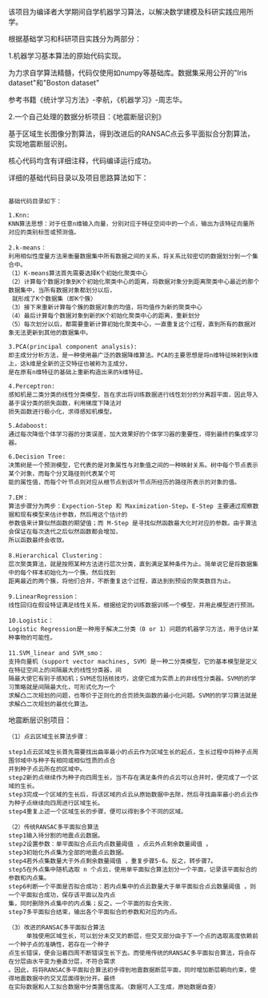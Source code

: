 该项目为编译者大学期间自学机器学习算法，以解决数学建模及科研实践应用所学。

根据基础学习和科研项目实践分为两部分：

1.机器学习基本算法的原始代码实现。

为力求自学算法精髓，代码仅使用如numpy等基础库。数据集采用公开的"Iris dataset"和"Boston dataset"

参考书籍《统计学习方法》-李航，《机器学习》-周志华。


2.一个自己处理的数据分析项目：《地震断层识别》

基于区域生长图像分割算法，得到改进后的RANSAC点云多平面拟合分割算法，实现地震断层识别。

核心代码均含有详细注释，代码编译运行成功。

详细的基础代码目录以及项目思路算法如下：
~~~~~~~~~~~~~~~~~~~~~~~~~~~~~~~~~~~~~~~~~~~~~~~~~~~~~~~~~~~~~~~~~~~~~~~~~~~~

基础代码目录如下：

1.Knn:
KNN算法思想：对于任意n维输入向量，分别对应于特征空间中的一个点，输出为该特征向量所对应的类别标签或预测值。

2.k-means：
利用相似性度量方法来衡量数据集中所有数据之间的关系，将关系比较密切的数据划分到一个集合中。
（1）K-means算法首先需要选择K个初始化聚类中心
（2）计算每个数据对象到K个初始化聚类中心的距离，将数据对象分到距离聚类中心最近的那个数据集中，当所有数据对象都划分以后，
 就形成了K个数据集（即K个簇）
（3）接下来重新计算每个簇的数据对象的均值，将均值作为新的聚类中心
（4）最后计算每个数据对象到新的K个初始化聚类中心的距离，重新划分
（5）每次划分以后，都需要重新计算初始化聚类中心，一直重复这个过程，直到所有的数据对象无法更新到其他的数据集中。

3.PCA(principal component analysis):
即主成分分析方法，是一种使用最广泛的数据降维算法。PCA的主要思想是将n维特征映射到k维上，这k维是全新的正交特征也被称为主成分，
是在原有n维特征的基础上重新构造出来的k维特征。

4.Perceptron:
感知机是二类分类的线性分类模型，旨在求出将训练数据进行线性划分的分离超平面，因此导入基于误分类的损失函数，利用梯度下降法对
损失函数进行极小化，求得感知机模型。

5.Adaboost:
通过每次降低个体学习器的分类误差，加大效果好的个体学习器的重要性，得到最终的集成学习器。

6.Decision Tree:
决策树是一个预测模型，它代表的是对象属性与对象值之间的一种映射关系。树中每个节点表示某个对象，而每个分叉路径则代表某个可
能的属性值，而每个叶节点则对应从根节点到该叶节点所经历的路径所表示的对象的值。

7.EM：
算法步骤分为两步：Expection-Step 和 Maximization-Step。E-Step 主要通过观察数据和现有模型来估计参数，然后用这个估计的
参数值来计算似然函数的期望值；而 M-Step 是寻找似然函数最大化时对应的参数。由于算法会保证在每次迭代之后似然函数都会增加，
所以函数最终会收敛。

8.Hierarchical Clustering：
层次聚类算法，就是按照某种方法进行层次分类，直到满足某种条件为止。简单说它是将数据集中的每个样本初始化为一个簇，然后找到
距离最近的两个簇，将他们合并，不断重复这个过程，直达到到预设的聚类数目为止。

9.LinearRegression：
线性回归在假设特证满足线性关系，根据给定的训练数据训练一个模型，并用此模型进行预测。

10.Logistic：
Logistic Regression是一种用于解决二分类（0 or 1）问题的机器学习方法，用于估计某种事物的可能性。

11.SVM_linear and SVM_smo：
支持向量机（support vector machines, SVM）是一种二分类模型，它的基本模型是定义在特征空间上的间隔最大的线性分类器，间
隔最大使它有别于感知机；SVM还包括核技巧，这使它成为实质上的非线性分类器。SVM的的学习策略就是间隔最大化，可形式化为一个
求解凸二次规划的问题，也等价于正则化的合页损失函数的最小化问题。SVM的的学习算法就是求解凸二次规划的最优化算法。
~~~~~~~~~~~~~~~~~~~~~~~~~~~~~~~~~~~~~~~~~~~~~~~~~~~~~~~~~~~~~~~~~~~~~~~~~~~~
地震断层识别项目：
~~~~~~~~~~~~~~~~~~~~~~~~~~~~~~~~~~~~~~~~~~~~~~~~~~~~~~~~~~~~~~~~~~~~~~~~~~~~
（1）点云区域生长算法步骤：

step1点云区域生长首先需要找出曲率最小的点云作为区域生长的起点，生长过程中将种子点周围邻域中与种子有相同或相似性质的点合
并到种子点云所在的区域中。
step2新的点继续作为种子向四周生长，当不存在满足条件的点云可以合并时，便完成了一个区域的生长。
step3完成一个区域的生长后，将该区域的点云从原始数据中去除，然后寻找曲率最小的点云作为种子点继续向四周进行区域生长。
step4重复上述一个区域生长的步骤，便可以得到多个不同的区域。

（2）传统RANSAC多平面拟合算法
step1输入待分割的地震点云数据。
step2设置参数：单平面拟合点云内点数量阈值 ，点云外点剩余数量阈值 。
step3初始化外点集为全部的地震点云数据。
step4若外点集数量大于外点剩余数量阈值 ，重复步骤5-6。反之，转步骤7。
step5在外点集中随机选取 n 个点云，使用单平面拟合算法划分一个平面，记录该平面拟合的参数和内点集。
step6判断一个平面是否拟合成功：若内点集中的点云数量大于单平面拟合点云数量阈值 ，则一个平面拟合成功，保存该平面以及内点
集，同时删除外点集中的内点集；反之，一个平面的拟合失败.
step7多平面拟合结束，输出各个平面拟合的参数和对应的内点。

（3）改进的RANSAC多平面拟合算法
     单独使用区域生长，可以划分未交叉的断层，但交叉部分由于下一个点的选取高度依赖前一个种子点的准确性，若存在一个种子
点生长错误，便会沿着四周不断错误生长下去。而使用传统的RANSAC多平面拟合算法，将会存在分层由水平变为垂直分层，不符合需求
。因此，将将RANSAC多平面拟合算法初步得到地震数据断层平面，同时增加断层朝向约束，使得地震数据中的交叉层面得到分开。最终
在实际数据和人工拟合数据中分类置信度高。（数据可人工生成，原始数据自查）


~~~~~~~~~~~~~~~~~~~~~~~~~~~~~~~~~~~~~~~~~~~~~~~~~~~~~~~~~~~~~~~~~~~~~~~~~~~~
